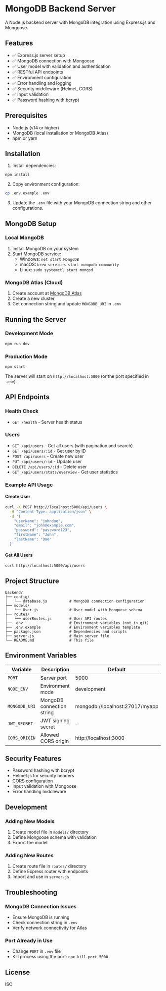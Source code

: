 # MongoDB Backend Server

A Node.js backend server with MongoDB integration using Express.js and Mongoose.

## Features

- ✅ Express.js server setup
- ✅ MongoDB connection with Mongoose
- ✅ User model with validation and authentication
- ✅ RESTful API endpoints
- ✅ Environment configuration
- ✅ Error handling and logging
- ✅ Security middleware (Helmet, CORS)
- ✅ Input validation
- ✅ Password hashing with bcrypt

## Prerequisites

- Node.js (v14 or higher)
- MongoDB (local installation or MongoDB Atlas)
- npm or yarn

## Installation

1. Install dependencies:
```bash
npm install
```

2. Copy environment configuration:
```bash
cp .env.example .env
```

3. Update the `.env` file with your MongoDB connection string and other configurations.

## MongoDB Setup

### Local MongoDB
1. Install MongoDB on your system
2. Start MongoDB service:
   - Windows: `net start MongoDB`
   - macOS: `brew services start mongodb-community`
   - Linux: `sudo systemctl start mongod`

### MongoDB Atlas (Cloud)
1. Create account at [MongoDB Atlas](https://www.mongodb.com/atlas)
2. Create a new cluster
3. Get connection string and update `MONGODB_URI` in `.env`

## Running the Server

### Development Mode
```bash
npm run dev
```

### Production Mode
```bash
npm start
```

The server will start on `http://localhost:5000` (or the port specified in `.env`).

## API Endpoints

### Health Check
- `GET /health` - Server health status

### Users
- `GET /api/users` - Get all users (with pagination and search)
- `GET /api/users/:id` - Get user by ID
- `POST /api/users` - Create new user
- `PUT /api/users/:id` - Update user
- `DELETE /api/users/:id` - Delete user
- `GET /api/users/stats/overview` - Get user statistics

### Example API Usage

#### Create User
```bash
curl -X POST http://localhost:5000/api/users \
  -H "Content-Type: application/json" \
  -d '{
    "userName": "johndoe",
    "email": "john@example.com",
    "password": "password123",
    "firstName": "John",
    "lastName": "Doe"
  }'
```

#### Get All Users
```bash
curl http://localhost:5000/api/users
```

## Project Structure

```
backend/
├── config/
│   └── database.js          # MongoDB connection configuration
├── models/
│   └── User.js              # User model with Mongoose schema
├── routes/
│   └── userRoutes.js        # User API routes
├── .env                     # Environment variables (not in git)
├── .env.example             # Environment variables template
├── package.json             # Dependencies and scripts
├── server.js                # Main server file
└── README.md                # This file
```

## Environment Variables

| Variable | Description | Default |
|----------|-------------|----------|
| `PORT` | Server port | 5000 |
| `NODE_ENV` | Environment mode | development |
| `MONGODB_URI` | MongoDB connection string | mongodb://localhost:27017/myapp |
| `JWT_SECRET` | JWT signing secret | - |
| `CORS_ORIGIN` | Allowed CORS origin | http://localhost:3000 |

## Security Features

- Password hashing with bcrypt
- Helmet.js for security headers
- CORS configuration
- Input validation with Mongoose
- Error handling middleware

## Development

### Adding New Models
1. Create model file in `models/` directory
2. Define Mongoose schema with validation
3. Export the model

### Adding New Routes
1. Create route file in `routes/` directory
2. Define Express router with endpoints
3. Import and use in `server.js`

## Troubleshooting

### MongoDB Connection Issues
- Ensure MongoDB is running
- Check connection string in `.env`
- Verify network connectivity for Atlas

### Port Already in Use
- Change `PORT` in `.env` file
- Kill process using the port: `npx kill-port 5000`

## License

ISC